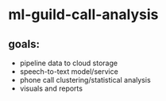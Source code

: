 # ml-guild-call-analysis

## goals:
* pipeline data to cloud storage
* speech-to-text model/service
* phone call clustering/statistical analysis
* visuals and reports

